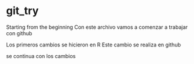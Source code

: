 # git_try
Starting from the beginning
Con este archivo vamos a comenzar a trabajar con github


Los primeros cambios se hicieron en R
Este cambio se realiza en github

se continua con los cambios
